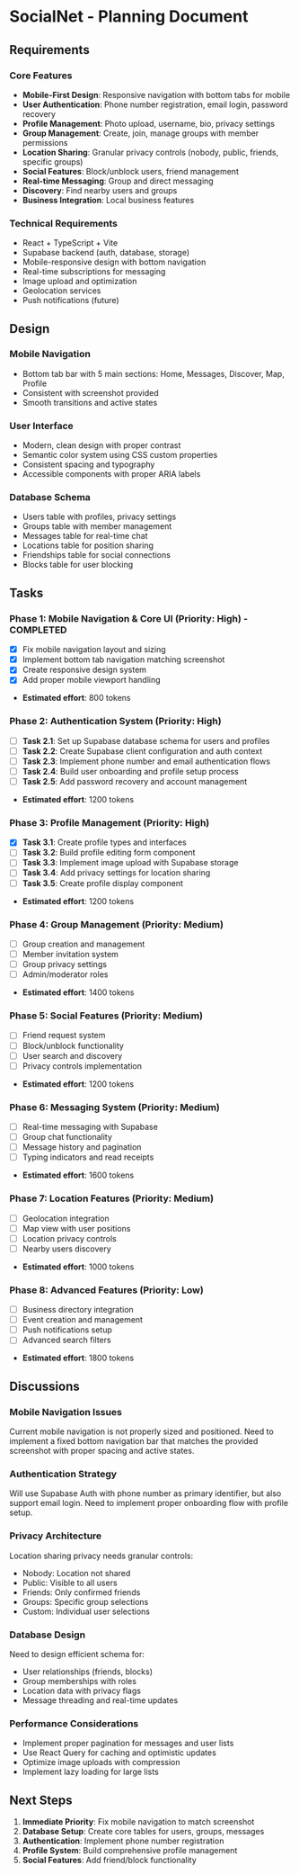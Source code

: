 # SocialNet - Planning Document

## Requirements

### Core Features
- **Mobile-First Design**: Responsive navigation with bottom tabs for mobile
- **User Authentication**: Phone number registration, email login, password recovery
- **Profile Management**: Photo upload, username, bio, privacy settings
- **Group Management**: Create, join, manage groups with member permissions
- **Location Sharing**: Granular privacy controls (nobody, public, friends, specific groups)
- **Social Features**: Block/unblock users, friend management
- **Real-time Messaging**: Group and direct messaging
- **Discovery**: Find nearby users and groups
- **Business Integration**: Local business features

### Technical Requirements
- React + TypeScript + Vite
- Supabase backend (auth, database, storage)
- Mobile-responsive design with bottom navigation
- Real-time subscriptions for messaging
- Image upload and optimization
- Geolocation services
- Push notifications (future)

## Design

### Mobile Navigation
- Bottom tab bar with 5 main sections: Home, Messages, Discover, Map, Profile
- Consistent with screenshot provided
- Smooth transitions and active states

### User Interface
- Modern, clean design with proper contrast
- Semantic color system using CSS custom properties
- Consistent spacing and typography
- Accessible components with proper ARIA labels

### Database Schema
- Users table with profiles, privacy settings
- Groups table with member management
- Messages table for real-time chat
- Locations table for position sharing
- Friendships table for social connections
- Blocks table for user blocking

## Tasks

### Phase 1: Mobile Navigation & Core UI (Priority: High) - COMPLETED
- [x] Fix mobile navigation layout and sizing
- [x] Implement bottom tab navigation matching screenshot
- [x] Create responsive design system
- [x] Add proper mobile viewport handling
- **Estimated effort**: 800 tokens

### Phase 2: Authentication System (Priority: High)
- [ ] **Task 2.1**: Set up Supabase database schema for users and profiles
- [ ] **Task 2.2**: Create Supabase client configuration and auth context
- [ ] **Task 2.3**: Implement phone number and email authentication flows
- [ ] **Task 2.4**: Build user onboarding and profile setup process
- [ ] **Task 2.5**: Add password recovery and account management
- **Estimated effort**: 1200 tokens

### Phase 3: Profile Management (Priority: High)
- [x] **Task 3.1**: Create profile types and interfaces
- [ ] **Task 3.2**: Build profile editing form component
- [ ] **Task 3.3**: Implement image upload with Supabase storage
- [ ] **Task 3.4**: Add privacy settings for location sharing
- [ ] **Task 3.5**: Create profile display component
- **Estimated effort**: 1200 tokens

### Phase 4: Group Management (Priority: Medium)
- [ ] Group creation and management
- [ ] Member invitation system
- [ ] Group privacy settings
- [ ] Admin/moderator roles
- **Estimated effort**: 1400 tokens

### Phase 5: Social Features (Priority: Medium)
- [ ] Friend request system
- [ ] Block/unblock functionality
- [ ] User search and discovery
- [ ] Privacy controls implementation
- **Estimated effort**: 1200 tokens

### Phase 6: Messaging System (Priority: Medium)
- [ ] Real-time messaging with Supabase
- [ ] Group chat functionality
- [ ] Message history and pagination
- [ ] Typing indicators and read receipts
- **Estimated effort**: 1600 tokens

### Phase 7: Location Features (Priority: Medium)
- [ ] Geolocation integration
- [ ] Map view with user positions
- [ ] Location privacy controls
- [ ] Nearby users discovery
- **Estimated effort**: 1000 tokens

### Phase 8: Advanced Features (Priority: Low)
- [ ] Business directory integration
- [ ] Event creation and management
- [ ] Push notifications setup
- [ ] Advanced search filters
- **Estimated effort**: 1800 tokens

## Discussions

### Mobile Navigation Issues
Current mobile navigation is not properly sized and positioned. Need to implement a fixed bottom navigation bar that matches the provided screenshot with proper spacing and active states.

### Authentication Strategy
Will use Supabase Auth with phone number as primary identifier, but also support email login. Need to implement proper onboarding flow with profile setup.

### Privacy Architecture
Location sharing privacy needs granular controls:
- Nobody: Location not shared
- Public: Visible to all users
- Friends: Only confirmed friends
- Groups: Specific group selections
- Custom: Individual user selections

### Database Design
Need to design efficient schema for:
- User relationships (friends, blocks)
- Group memberships with roles
- Location data with privacy flags
- Message threading and real-time updates

### Performance Considerations
- Implement proper pagination for messages and user lists
- Use React Query for caching and optimistic updates
- Optimize image uploads with compression
- Implement lazy loading for large lists

## Next Steps

1. **Immediate Priority**: Fix mobile navigation to match screenshot
2. **Database Setup**: Create core tables for users, groups, messages
3. **Authentication**: Implement phone number registration
4. **Profile System**: Build comprehensive profile management
5. **Social Features**: Add friend/block functionality